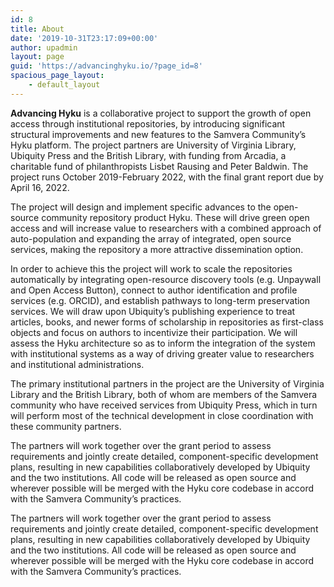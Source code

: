 ```yaml
---
id: 8
title: About
date: '2019-10-31T23:17:09+00:00'
author: upadmin
layout: page
guid: 'https://advancinghyku.io/?page_id=8'
spacious_page_layout:
    - default_layout
---
```


**Advancing Hyku** is a collaborative project to support the growth of open access through institutional repositories, by introducing significant structural improvements and new features to the Samvera Community’s Hyku platform. The project partners are University of Virginia Library, Ubiquity Press and the British Library, with funding from Arcadia, a charitable fund of philanthropists Lisbet Rausing and Peter Baldwin. The project runs October 2019-February 2022, with the final grant report due by April 16, 2022.

The project will design and implement specific advances to the open-source community repository product Hyku. These will drive green open access and will increase value to researchers with a combined approach of auto-population and expanding the array of integrated, open source services, making the repository a more attractive dissemination option.

In order to achieve this the project will work to scale the repositories automatically by integrating open-resource discovery tools (e.g. Unpaywall and Open Access Button), connect to author identification and profile services (e.g. ORCID), and establish pathways to long-term preservation services. We will draw upon Ubiquity’s publishing experience to treat articles, books, and newer forms of scholarship in repositories as first-class objects and focus on authors to incentivize their participation. We will assess the Hyku architecture so as to inform the integration of the system with institutional systems as a way of driving greater value to researchers and institutional administrations.

The primary institutional partners in the project are the University of Virginia Library and the British Library, both of whom are members of the Samvera community who have received services from Ubiquity Press, which in turn will perform most of the technical development in close coordination with these community partners.

The partners will work together over the grant period to assess requirements and jointly create detailed, component-specific development plans, resulting in new capabilities collaboratively developed by Ubiquity and the two institutions. All code will be released as open source and wherever possible will be merged with the Hyku core codebase in accord with the Samvera Community’s practices.

The partners will work together over the grant period to assess requirements and jointly create detailed, component-specific development plans, resulting in new capabilities collaboratively developed by Ubiquity and the two institutions. All code will be released as open source and wherever possible will be merged with the Hyku core codebase in accord with the Samvera Community’s practices.
